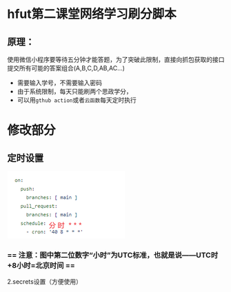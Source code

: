 # hfut第二课堂网络学习刷分脚本
## 原理：
使用微信小程序要等待五分钟才能答题，为了突破此限制，直接向抓包获取的接口提交所有可能的答案组合(A,B,C,D,AB,AC...)  
* 需要输入学号，不需要输入密码
* 由于系统限制，每天只能刷两个思政学分，
* 可以用`gthub action`或者`云函数`每天定时执行
# 修改部分
## 定时设置
![如图](images/settime.png)
### == 注意：图中第二位数字“小时”为UTC标准，也就是说——UTC时+8小时=北京时间  ==
2.secrets设置（方便使用）


